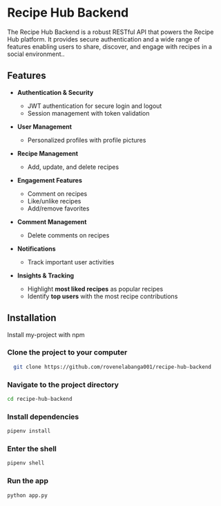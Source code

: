 
# Recipe Hub Backend

The Recipe Hub Backend is a robust RESTful API that powers the Recipe Hub platform. It provides secure authentication and a wide range of features enabling users to share, discover, and engage with recipes in a social environment..
## Features

- **Authentication & Security**
  - JWT authentication for secure login and logout  
  - Session management with token validation  

- **User Management**
  - Personalized profiles with profile pictures  

- **Recipe Management**
  - Add, update, and delete recipes  

- **Engagement Features**
  - Comment on recipes  
  - Like/unlike recipes  
  - Add/remove favorites  

- **Comment Management**
  - Delete comments on recipes  

- **Notifications**
  - Track important user activities  

- **Insights & Tracking**
  - Highlight **most liked recipes** as popular recipes  
  - Identify **top users** with the most recipe contributions  

## Installation

Install my-project with npm

### Clone the project to your computer

```bash
  git clone https://github.com/rovenelabanga001/recipe-hub-backend
```
### Navigate to the project directory
```bash
cd recipe-hub-backend
```
### Install dependencies
```bash
pipenv install
```
### Enter the shell
```bash
pipenv shell
```
### Run the app
```bash
python app.py
```

    